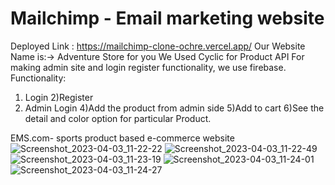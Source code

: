 # Mailchimp - Email marketing website



Deployed Link : https://mailchimp-clone-ochre.vercel.app/
Our Website Name is:-> Adventure Store for you
We Used Cyclic for Product API
For making admin site and login register functionality, we use firebase.
Functionality:
1) Login
2)Register
3) Admin Login
4)Add the product from admin side
5)Add to cart
6)See the detail and color option for particular Product.

EMS.com- sports product based e-commerce website
![Screenshot_2023-04-03_11-22-22](https://user-images.githubusercontent.com/107040689/229422591-68fca0c4-a79b-4011-a6f7-2fad52fe23ea.png)
![Screenshot_2023-04-03_11-22-49](https://user-images.githubusercontent.com/107040689/229422676-db5b191b-e61f-41fc-b4c4-09e035be6a26.png)
![Screenshot_2023-04-03_11-23-19](https://user-images.githubusercontent.com/107040689/229422773-70b2fe7a-f9d2-43d7-98b4-d3cf135fd6c3.png)
![Screenshot_2023-04-03_11-24-01](https://user-images.githubusercontent.com/107040689/229422877-8defd1fd-6277-4b02-a72d-dfdb8f6fdde9.png)
![Screenshot_2023-04-03_11-24-27](https://user-images.githubusercontent.com/107040689/229422974-174ae0e0-f2b2-4d78-a158-773301a5706e.png)
